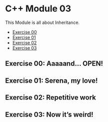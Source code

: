 # C++ Module 03
This Module is all about Inheritance.

* [Exercise 00](#exercise-00-aaaaand-open)
* [Exercise 01](#exercise-01-serena-my-love)
* [Exercise 02](#exercise-02-repetitive-work)
* [Exercise 03](#exercise-03-now-its-weird)

## Exercise 00: Aaaaand... OPEN!
## Exercise 01: Serena, my love!
## Exercise 02: Repetitive work
## Exercise 03: Now it’s weird!